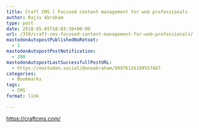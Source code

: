 ```yaml
---
title: Craft CMS | Focused content management for web professionals
author: Rajiv Abraham
type: post
date: 2018-05-05T10:03:39+00:00
url: /359/craft-cms-focused-content-management-for-web-professionals/
mastodonAutopostPublishedNoRetoot:
  - 1
mastodonAutopostPostNotification:
  - 200
mastodonAutopostLastSuccessfullPostURL:
  - https://mastodon.social/@unoabraham/99976126199557467
categories:
  - Bookmarks
tags:
  - CMS
format: link

---
```

<https://craftcms.com/>